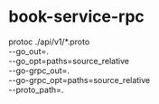 # book-service-rpc

protoc ./api/v1/*.proto \
--go_out=. \
--go_opt=paths=source_relative \
--go-grpc_out=. \
--go-grpc_opt=paths=source_relative \
--proto_path=.
